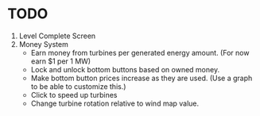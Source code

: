 # **TODO**
1. Level Complete Screen
2. Money System
    - Earn money from turbines per generated energy amount. (For now earn $1 per 1 MW)
    - Lock and unlock bottom buttons based on owned money.
    - Make bottom button prices increase as they are used. (Use a graph to be able to customize this.)
    - Click to speed up turbines 
    - Change turbine rotation relative to wind map value.